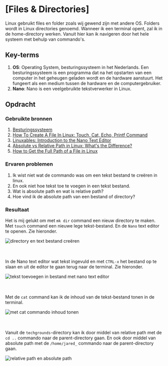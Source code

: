 # [Files & Directories]
Linux gebruikt files en folder zoals wij gewend zijn met andere OS. Folders wordt in Linux directories genoemd. Wanneer ik een terminal opent, zal ik in de home-directory werken. Vanuit hier kan ik navigeren door het hele systeem met behulp van commando's.

## Key-terms
1. **OS**: Operating System, besturingssysteem in het Nederlands. Een besturingssysteem is een programma dat na het opstarten van een computer in het geheugen geladen wordt en de hardware aanstuurt. Het fungeert als een medium tussen de hardware en de computergebruiker.
2. **Nano**: Nano is een veelgebruikte tekstverwerker in Linux.

## Opdracht
### Gebruikte bronnen
1. [Besturingssysteem](https://nl.wikipedia.org/wiki/Besturingssysteem)
2. [How To Create A File In Linux: Touch, Cat, Echo, Printf Command](https://unstop.com/blog/how-to-create-a-file-in-linux)
3. [Linuxables: Introduction to the Nano Text Editor](https://www.linux.com/training-tutorials/linuxables-introduction-nano-text-editor/)
4. [Absolute vs Relative Path in Linux: What's the Difference?](https://linuxhandbook.com/absolute-vs-relative-path/)
5. [How to Get the Full Path of a File in Linux](https://www.geeksforgeeks.org/how-to-get-the-full-path-of-a-file-in-linux/)

### Ervaren problemen
1. Ik wist niet wat de commando was om een tekst bestand te creëren in linux.
2. En ook niet hoe tekst toe te voegen in een tekst bestand.
3. Wat is absolute path en wat is relative path?
4. Hoe vind ik de absolute path van een bestand of directory?

### Resultaat
Het is mij gelukt om met `mk dir` command een nieuw directory te maken. Met `touch` command een nieuwe lege tekst-bestand. En de `Nano` text editor te openen. Zie hieronder.

<img width="" alt="directory en text bestand creëren" src="https://github.com/techgrounds/techgrounds-JarBanf/blob/main/00_includes/01_Linux/w1_4_files-directories1.png?raw=true">
<br/><br/><br/>

In de Nano text editor wat tekst ingevuld en met `CTRL-x` het bestand op te slaan en uit de editor te gaan terug naar de terminal. Zie hieronder.

<img width="" alt="tekst toevoegen in bestand met nano text editor" src="https://github.com/techgrounds/techgrounds-JarBanf/blob/main/00_includes/01_Linux/w1_4_files-directories2.png?raw=true">
<br/><br/><br/>

Met de `cat` command kan ik de inhoud van de tekst-bestand tonen in de terminal.

<img width="" alt="met cat commando inhoud tonen" src="https://github.com/techgrounds/techgrounds-JarBanf/blob/main/00_includes/01_Linux/w1_4_files-directories3.png?raw=true">
<br/><br/><br/>

Vanuit de `techgrounds`-directory kan ik door middel van relative path met de `cd ..` commando naar de parent-directory gaan. En ook door middel van absolute path met de `/home/jared_` commando naar de parent-directory gaan.

<img width="" alt="relative path en absolute path" src="https://github.com/techgrounds/techgrounds-JarBanf/blob/main/00_includes/01_Linux/w1_4_files-directories4.png?raw=true">
<br/><br/><br/>